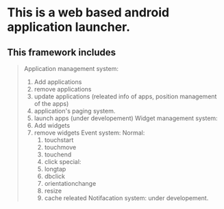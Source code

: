 This is a web based android application launcher.
==============
This framework includes 
--------------
>Application management system:
>	1. Add applications
>	2. remove applications
>	3. update applications (releated info of apps, position management of the apps) 
>	4. application's paging system.
>	5. launch apps (under developement)
>Widget management system:
>	1. Add widgets
>	2. remove widgets
>Event system:
>	Normal:
>		1. touchstart
>		2. touchmove
>		3. touchend
>		4. click
>	special:
>		1. longtap
>		2. dbclick
>		3. orientationchange
>		4. resize
>		5. cache releated
>Notifacation system:
>	under developement.

